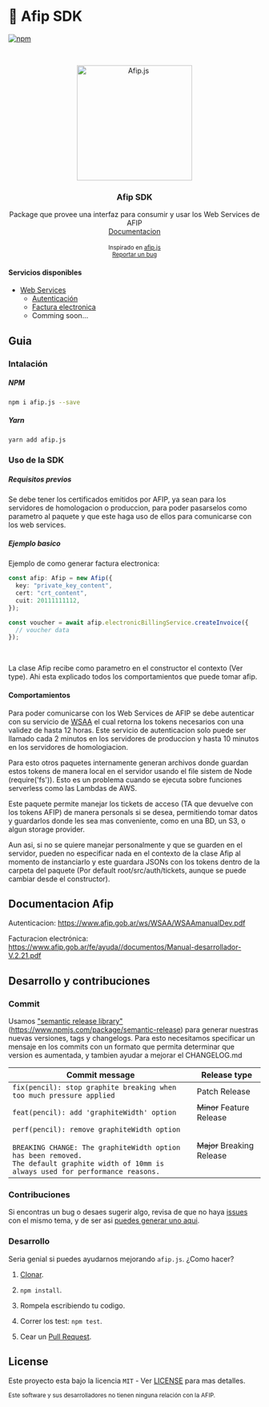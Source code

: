 # 🚀 Afip SDK

[![npm](https://img.shields.io/npm/v/afip.js.svg?style=flat-square)](https://npmjs.org/package/afip.js)

<br />
<p align="center">
  <a href="https://github.com/valiulab/afip.js">
    <img src="https://user-images.githubusercontent.com/19806540/198080937-468e851b-2ae4-40a7-b2c5-cb929ff7749a.png" alt="Afip.js" width="230">
  </a>

  <h3 align="center">Afip SDK</h3>

  <p align="center">
    Package que provee una interfaz para consumir y usar los Web Services de AFIP
    <br />
    <a href="https://valiulab-core.github.io/afip.js">Documentacion</a>
    <br />
    <br />
    <small> 
        Inspirado en <a href="https://github.com/AfipSDK/afip.js">afip.js</a> 
      <br />
      <a href="https://github.com/valiulab/afip.js/issues">Reportar un bug</a>
    </small>
  </p>
</p>

<!-- [afip.js](https://github.com/AfipSDK/afip.js) -->

#### Servicios disponibles

- [Web Services](https://www.afip.gob.ar/ws/documentacion/arquitectura-general.asp)
  - [Autenticación](https://www.afip.gob.ar/ws/WSAA/WSAAmanualDev.pdf)
  - [Factura electronica](https://www.afip.gob.ar/fe/ayuda//documentos/Manual-desarrollador-V.2.21.pdf)
  - Comming soon...

## Guia

### Intalación

##### NPM

```sh
npm i afip.js --save
```

##### Yarn

```sh
yarn add afip.js
```

### Uso de la SDK

##### Requisitos previos

Se debe tener los certificados emitidos por AFIP, ya sean para los servidores de homologacion o produccion, para poder pasarselos como parametro al paquete y que este haga uso de ellos para comunicarse con los web services.

##### Ejemplo basico

Ejemplo de como generar factura electronica:

```ts
const afip: Afip = new Afip({
  key: "private_key_content",
  cert: "crt_content",
  cuit: 20111111112,
});

const voucher = await afip.electronicBillingService.createInvoice({
  // voucher data
});
```

<br>

La clase Afip recibe como parametro en el constructor el contexto (Ver type). Ahi esta explicado todos los comportamientos que puede tomar afip.

#### Comportamientos

Para poder comunicarse con los Web Services de AFIP se debe autenticar con su servicio de [WSAA](https://www.afip.gob.ar/ws/WSAA/WSAAmanualDev.pdf) el cual retorna los tokens necesarios con una validez de hasta 12 horas.
Este servicio de autenticacion solo puede ser llamado cada 2 minutos en los servidores de produccion y hasta 10 minutos en los servidores de homologiacion.

Para esto otros paquetes internamente generan archivos donde guardan estos tokens de manera local en el servidor usando el file sistem de Node (require('fs')). Esto es un problema cuando se ejecuta sobre funciones serverless como las Lambdas de AWS.

Este paquete permite manejar los tickets de acceso (TA que devuelve con los tokens AFIP) de manera personals si se desea, permitiendo tomar datos y guardarlos donde les sea mas conveniente, como en una BD, un S3, o algun storage provider.

Aun asi, si no se quiere manejar personalmente y que se guarden en el servidor, pueden no especificar nada en el contexto de la clase Afip al momento de instanciarlo y este guardara JSONs con los tokens dentro de la carpeta del paquete (Por default root/src/auth/tickets, aunque se puede cambiar desde el constructor).

## Documentacion Afip

Autenticacion: https://www.afip.gob.ar/ws/WSAA/WSAAmanualDev.pdf

Facturacion electrónica: https://www.afip.gob.ar/fe/ayuda//documentos/Manual-desarrollador-V.2.21.pdf

## Desarrollo y contribuciones

### Commit

Usamos ["semantic release library"](https://www.npmjs.com/package/semantic-release) (https://www.npmjs.com/package/semantic-release) para generar nuestras nuevas versiones, tags y changelogs. Para esto necesitamos specificar un mensaje en los commits con un formato que permita determinar que version es aumentada, y tambien ayudar a mejorar el CHANGELOG.md

| Commit message                                                                                                                                                                                   | Release type               |
| ------------------------------------------------------------------------------------------------------------------------------------------------------------------------------------------------ | -------------------------- |
| `fix(pencil): stop graphite breaking when too much pressure applied`                                                                                                                             | Patch Release              |
| `feat(pencil): add 'graphiteWidth' option`                                                                                                                                                       | ~~Minor~~ Feature Release  |
| `perf(pencil): remove graphiteWidth option`<br><br>`BREAKING CHANGE: The graphiteWidth option has been removed.`<br>`The default graphite width of 10mm is always used for performance reasons.` | ~~Major~~ Breaking Release |

### Contribuciones

Si encontras un bug o desaes sugerir algo, revisa de que no haya [issues](https://github.com/valiulab/afip.js/issues) con el mismo tema, y de ser asi [puedes generar uno aqui](https://github.com/valiulab/afip.js/issues/new).

### Desarrollo

Seria genial si puedes ayudarnos mejorando `afip.js`. ¿Como hacer?

1. [Clonar](https://github.com/valiulab/afip.js).

2. `npm install`.

3. Rompela escribiendo tu codigo.

4. Correr los test: `npm test`.

5. Cear un [Pull Request](https://github.com/valiulab/afip.js/compare).

## License

Este proyecto esta bajo la licencia `MIT` - Ver [LICENSE](LICENSE) para mas detalles.

<small>
Este software y sus desarrolladores no tienen ninguna relación con la AFIP.
</small>
